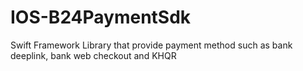 # IOS-B24PaymentSdk
Swift Framework Library that provide payment method such as bank deeplink, bank web checkout and KHQR
